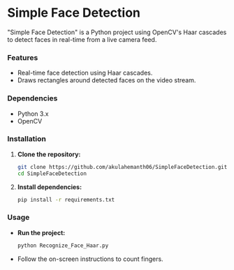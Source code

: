 # Simple Face Detection

"Simple Face Detection" is a Python project using OpenCV's Haar cascades to detect faces in real-time from a live camera feed.

### Features
- Real-time face detection using Haar cascades.
- Draws rectangles around detected faces on the video stream.

### Dependencies
- Python 3.x
- OpenCV

### Installation
1. **Clone the repository:**
   ```bash
   git clone https://github.com/akulahemanth06/SimpleFaceDetection.git
   cd SimpleFaceDetection


2. **Install dependencies:**
   ```bash
   pip install -r requirements.txt


### Usage
- **Run the project:**
   ```bash
   python Recognize_Face_Haar.py
- Follow the on-screen instructions to count fingers.
